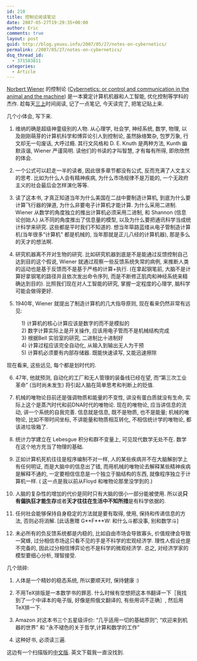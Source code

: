 ```yaml
---
id: 210
title: 控制论阅读笔记
date: 2007-05-27T19:29:35+00:00
author: Eric
comments: true
layout: post
guid: http://blog.youxu.info/2007/05/27/notes-on-cybernetics/
permalink: /2007/05/27/notes-on-cybernetics/
dsq_thread_id:
  - 371583811
categories:
  - Article
---
```

[Norbert Wiener](http://en.wikipedia.org/wiki/Norbert_Wiener) 的控制论 ([Cybernetics: or control and communication in the animal and the machine](http://www.amazon.com/Cybernetics-Second-Control-Communication-Machine/dp/026273009X)) 是一本奠定计算机机器和人工智能, 优化控制等学科的杰作. 趁每天[三上](http://zhidao.baidu.com/question/10480755.html?fr=qrl3)时间阅读, 记了一点笔记, 今天读完了, 把笔记贴上来.

几个小体会, 写下来.

1. 维纳的确是超级神童级别的人物. 从心理学, 社会学, 神经系统, 数学, 物理, 以及刚刚萌芽的计算机科学和博弈论引人到控制论, 虽然脉络繁杂, 包罗万象, 行文却无一句废话, 大呼过瘾. 其行文风格和 D. E. Knuth 是两种方法, Kunth 幽默诙谐, Wiener 严谨简明. 读他们的书读的才叫智慧, 才有每有所得, 即欣欣然的体会.

2. 一个公式可以赶走一半的读者, 因此很多章节都没有公式, 反而充满了人文主义的思考. 比如为什么人会有精神疾病, 为什么市场规律不是万能的, 一个无政府主义的社会最后会怎样演化等等.

3. 读了这本书, 才真正知道当年为什么美国在二战中要制造计算机, 到底为什么要计算飞行器的弹道, 为什么非要电子计算机才能计算. 为什么采用二进制. Wiener 从数学的角度独立的推出计算机必须采用二进制, 和 Shannon (信息论创始人) 从不同的角度推出了信息量的模型, 以及为什么要把通讯科学当成统计科学来研究. 这些都是平时我们不知道的. 想当年筚路蓝缕从电子管制造计算机(当年很多“计算机” 都是机械的, 当年那就是正儿八经的计算机器), 那是多么的天才的想法啊.

4. 研究机器离不开对生物的研究. 比如研究机器到底是不是能通过反馈控制自己达到目的这个假说, Wiener 就通过观察一些反馈系统失常的病例, 来推断人类的运动也是基于反馈而不是基于严格的计算+执行. (在拿起钢笔前, 大脑不是计算好拿钢笔的路径并且依次发出命令序列, 而是不断修正肌肉和神经系统来精确达到目的). 比照我们现在对人工智能的研究, 掌握一定程度的心理学, 脑科学可能会做得更好.

5. 1940年, Wiener 就提出了制造计算机的几大指导原则, 现在看来仍然非常有远见:

<p style="margin-left: 40px">
  1) 计算机的核心计算应该是数字的而不是模拟的<br /> 2) 数字计算实际上是开关操作, 应该用电子管而不是机械结构完成<br /> 3) 根据Bell 实验室的研究, 二进制比十进制好<br /> 4) 计算过程应该完全自动化, 从输入到输出无人为干预<br /> 5) 计算机必须要有内部存储器. 既能快速读写, 又能迅速擦除
</p>

现在看来, 这些远见, 每个都是划时代的.

6. 47年, 他就预测, 自动化的工厂和无人管理的装备线已经在望, 而“第三次工业革命” (当时尚未发生) 将引起人脑在简单思考和判断上的贬值.

7. 机械的唯物论目前还是强调物质和能量的不变性, 讲没有蛋白质就没有生命, 实际上这个是蒸汽时代和前DNA时代的唯物论. 现在的唯物论, 应当讲信息的流动, 讲一个系统的自我完善. 信息就是信息, 既不是物质, 也不是能量; 机械的唯物论, 比如不带时间坐标, 不讲能量和物质相互转化, 不相信统计学的唯物论, 都该进垃圾箱了.

8. 统计力学建立在 Lebesgue 积分和群不变量上, 可见现代数学无处不在. 数学在这个地方充当了物理的基础.

9. 正如计算机死机往往是程序编制不对一样, 人的某些疾病并不在大脑解剖学上有任何明证, 而是大脑中的信息出了错, 而用机械的唯物论去解释某些精神疾病是解释不通的, 一定要相信信息是一个独立于脑结构的东西, 就像程序独立于计算机一样. ( 这一点是我以前从Floyd 和唯物论那里没学到的.)

10. 人脑的复杂性的增加的代价是同时只有大脑的很小一部分能被使用. 所以说<span style="font-weight: bold">只有偏执狂才能生存</span>或者<span style="font-weight: bold">天才往往在生活中不知所措</span>是有科学依据的.

11. 任何社会能够保持自身稳定的方法就是要有取得, 使用, 保持和传递信息的方法, 否则必将消解. [此话惠赠 G\*\*F\*\**W: 和什么斗都没事, 别和数学斗]

12. 未必所有的负反馈系统都是内稳的, 比如自由市场会导致寡头, 价值规律会导致一窝蜂, 过分相信市场这只看不见的手是不科学的宏观经济学. 理性人假设也是不完备的, 因此过分相信博弈论也不是科学的微观经济学. 总之, 对经济学家的模型要细心分析, 理智接受.

几个琐碎:

1. 人体是一个精妙的稳态系统, 所以要顺天时, 保持健康 :)
  
2. 不用TeX排版是一本数学书的罪恶. 什么时候有空想把这本书翻译一下［我找到了一个中译本的电子版, 好像是照俄文翻译的, 有些用词不正确］, 然后用TeX排一下.
  
3. Amazon 对这本书三个五星级评价: “几乎适用一切的基础原则”; &#8220;欢迎来到机器的世界&#8221; 和 &#8220;永不褪色的关于哲学,计算和数学的工作&#8221;
  
4. 这种好书, 必须读三遍.

这边有一个扫描版的<a href="http://blog.youxu.info/cybernetics_cn.pdf" title="Cybernetics" target="_blank">中文版</a>. 英文下载我一直没找到.